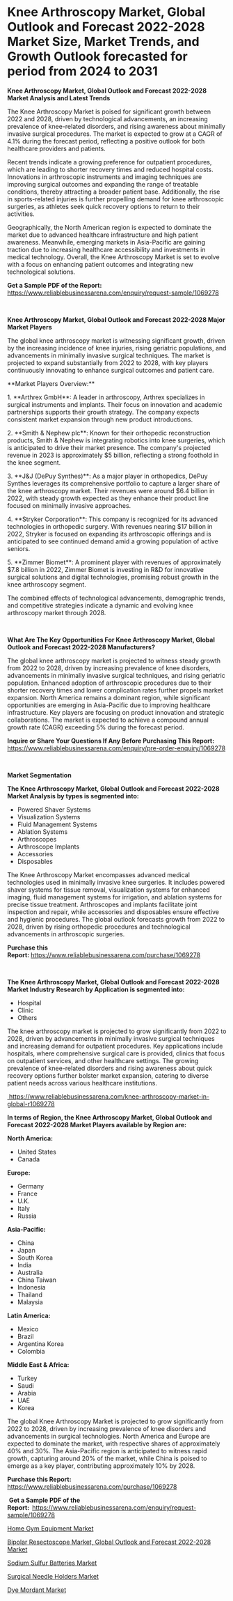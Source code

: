 <p><h1>Knee Arthroscopy Market, Global Outlook and Forecast 2022-2028 Market Size, Market Trends, and Growth Outlook forecasted for period from 2024 to 2031</h1></p><p><strong>Knee Arthroscopy Market, Global Outlook and Forecast 2022-2028 Market Analysis and Latest Trends</strong></p>
<p><p>The Knee Arthroscopy Market is poised for significant growth between 2022 and 2028, driven by technological advancements, an increasing prevalence of knee-related disorders, and rising awareness about minimally invasive surgical procedures. The market is expected to grow at a CAGR of 4.1% during the forecast period, reflecting a positive outlook for both healthcare providers and patients.</p><p>Recent trends indicate a growing preference for outpatient procedures, which are leading to shorter recovery times and reduced hospital costs. Innovations in arthroscopic instruments and imaging techniques are improving surgical outcomes and expanding the range of treatable conditions, thereby attracting a broader patient base. Additionally, the rise in sports-related injuries is further propelling demand for knee arthroscopic surgeries, as athletes seek quick recovery options to return to their activities.</p><p>Geographically, the North American region is expected to dominate the market due to advanced healthcare infrastructure and high patient awareness. Meanwhile, emerging markets in Asia-Pacific are gaining traction due to increasing healthcare accessibility and investments in medical technology. Overall, the Knee Arthroscopy Market is set to evolve with a focus on enhancing patient outcomes and integrating new technological solutions.</p></p>
<p><strong>Get a Sample PDF of the Report:&nbsp;</strong> <a href="https://www.reliablebusinessarena.com/enquiry/request-sample/1069278">https://www.reliablebusinessarena.com/enquiry/request-sample/1069278</a></p>
<p>&nbsp;</p>
<p><strong>Knee Arthroscopy Market, Global Outlook and Forecast 2022-2028 Major Market Players</strong></p>
<p><p>The global knee arthroscopy market is witnessing significant growth, driven by the increasing incidence of knee injuries, rising geriatric populations, and advancements in minimally invasive surgical techniques. The market is projected to expand substantially from 2022 to 2028, with key players continuously innovating to enhance surgical outcomes and patient care.</p><p>**Market Players Overview:**</p><p>1. **Arthrex GmbH**: A leader in arthroscopy, Arthrex specializes in surgical instruments and implants. Their focus on innovation and academic partnerships supports their growth strategy. The company expects consistent market expansion through new product introductions.</p><p>2. **Smith & Nephew plc**: Known for their orthopedic reconstruction products, Smith & Nephew is integrating robotics into knee surgeries, which is anticipated to drive their market presence. The company's projected revenue in 2023 is approximately $5 billion, reflecting a strong foothold in the knee segment.</p><p>3. **J&J (DePuy Synthes)**: As a major player in orthopedics, DePuy Synthes leverages its comprehensive portfolio to capture a larger share of the knee arthroscopy market. Their revenues were around $6.4 billion in 2022, with steady growth expected as they enhance their product line focused on minimally invasive approaches.</p><p>4. **Stryker Corporation**: This company is recognized for its advanced technologies in orthopedic surgery. With revenues nearing $17 billion in 2022, Stryker is focused on expanding its arthroscopic offerings and is anticipated to see continued demand amid a growing population of active seniors.</p><p>5. **Zimmer Biomet**: A prominent player with revenues of approximately $7.8 billion in 2022, Zimmer Biomet is investing in R&D for innovative surgical solutions and digital technologies, promising robust growth in the knee arthroscopy segment.</p><p>The combined effects of technological advancements, demographic trends, and competitive strategies indicate a dynamic and evolving knee arthroscopy market through 2028.</p></p>
<p>&nbsp;</p>
<p><strong>What Are The Key Opportunities For Knee Arthroscopy Market, Global Outlook and Forecast 2022-2028 Manufacturers?</strong></p>
<p><p>The global knee arthroscopy market is projected to witness steady growth from 2022 to 2028, driven by increasing prevalence of knee disorders, advancements in minimally invasive surgical techniques, and rising geriatric population. Enhanced adoption of arthroscopic procedures due to their shorter recovery times and lower complication rates further propels market expansion. North America remains a dominant region, while significant opportunities are emerging in Asia-Pacific due to improving healthcare infrastructure. Key players are focusing on product innovation and strategic collaborations. The market is expected to achieve a compound annual growth rate (CAGR) exceeding 5% during the forecast period.</p></p>
<p><strong>Inquire or Share Your Questions If Any Before Purchasing This Report:</strong> <a href="https://www.reliablebusinessarena.com/enquiry/pre-order-enquiry/1069278">https://www.reliablebusinessarena.com/enquiry/pre-order-enquiry/1069278</a></p>
<p>&nbsp;</p>
<p><strong>Market Segmentation</strong></p>
<p><strong>The Knee Arthroscopy Market, Global Outlook and Forecast 2022-2028 Market Analysis by types is segmented into:</strong></p>
<p><ul><li>Powered Shaver Systems</li><li>Visualization Systems</li><li>Fluid Management Systems</li><li>Ablation Systems</li><li>Arthroscopes</li><li>Arthroscope Implants</li><li>Accessories</li><li>Disposables</li></ul></p>
<p><p>The Knee Arthroscopy Market encompasses advanced medical technologies used in minimally invasive knee surgeries. It includes powered shaver systems for tissue removal, visualization systems for enhanced imaging, fluid management systems for irrigation, and ablation systems for precise tissue treatment. Arthroscopes and implants facilitate joint inspection and repair, while accessories and disposables ensure effective and hygienic procedures. The global outlook forecasts growth from 2022 to 2028, driven by rising orthopedic procedures and technological advancements in arthroscopic surgeries.</p></p>
<p><strong>Purchase this Report:&nbsp;</strong><a href="https://www.reliablebusinessarena.com/purchase/1069278">https://www.reliablebusinessarena.com/purchase/1069278</a></p>
<p>&nbsp;</p>
<p><strong>The Knee Arthroscopy Market, Global Outlook and Forecast 2022-2028 Market Industry Research by Application is segmented into:</strong></p>
<p><ul><li>Hospital</li><li>Clinic</li><li>Others</li></ul></p>
<p><p>The knee arthroscopy market is projected to grow significantly from 2022 to 2028, driven by advancements in minimally invasive surgical techniques and increasing demand for outpatient procedures. Key applications include hospitals, where comprehensive surgical care is provided, clinics that focus on outpatient services, and other healthcare settings. The growing prevalence of knee-related disorders and rising awareness about quick recovery options further bolster market expansion, catering to diverse patient needs across various healthcare institutions.</p></p>
<p><a href="https://www.reliablebusinessarena.com/knee-arthroscopy-market-in-global-r1069278">&nbsp;https://www.reliablebusinessarena.com/knee-arthroscopy-market-in-global-r1069278</a></p>
<p><strong>In terms of Region, the Knee Arthroscopy Market, Global Outlook and Forecast 2022-2028 Market Players available by Region are:</strong></p>
<p>
    <p> <strong> North America: </strong>
        <ul>
            <li>United States</li>
            <li>Canada</li>
        </ul>
        </p> 
    <p> <strong> Europe: </strong>
        <ul>
            <li>Germany</li>
            <li>France</li>
            <li>U.K.</li>
            <li>Italy</li>
            <li>Russia</li>
        </ul>
        </p> 
    <p> <strong> Asia-Pacific: </strong>
        <ul>
            <li>China</li>
            <li>Japan</li>
            <li>South Korea</li>
            <li>India</li>
            <li>Australia</li>
            <li>China Taiwan</li>
            <li>Indonesia</li>
            <li>Thailand</li>
            <li>Malaysia</li>
        </ul>
        </p> 
    <p> <strong> Latin America: </strong>
        <ul>
            <li>Mexico</li>
            <li>Brazil</li>
            <li>Argentina Korea</li>
            <li>Colombia</li>
        </ul>
        </p> 
    <p> <strong> Middle East & Africa: </strong>
        <ul>
            <li>Turkey</li>
            <li>Saudi</li>
            <li>Arabia</li>
            <li>UAE</li>
            <li>Korea</li>
        </ul>
    </p>
    </p>
<p><p>The global Knee Arthroscopy Market is projected to grow significantly from 2022 to 2028, driven by increasing prevalence of knee disorders and advancements in surgical technologies. North America and Europe are expected to dominate the market, with respective shares of approximately 40% and 30%. The Asia-Pacific region is anticipated to witness rapid growth, capturing around 20% of the market, while China is poised to emerge as a key player, contributing approximately 10% by 2028.</p></p>
<p><strong>Purchase this Report: </strong><a href="https://www.reliablebusinessarena.com/purchase/1069278">https://www.reliablebusinessarena.com/purchase/1069278</a></p>
<p>&nbsp;<strong>Get a Sample PDF of the Report:&nbsp;&nbsp;</strong><a href="https://www.reliablebusinessarena.com/enquiry/request-sample/1069278">https://www.reliablebusinessarena.com/enquiry/request-sample/1069278</a></p>
<p><strong></strong></p>
<p><p><a href="https://medium.com/@warren.edmunds45645/the-home-gym-equipment-market-has-grown-significantly-as-a-result-of-several-important-causes-a05a4eb9b215">Home Gym Equipment Market</a></p><p><a href="https://github.com/luckyshygirl/Market-Research-Report-List-6/blob/main/bipolar-resectoscope-market-global-outlook-and-forecast-2022-2028-market.md">Bipolar Resectoscope Market, Global Outlook and Forecast 2022-2028 Market</a></p><p><a href="https://www.linkedin.com/pulse/deep-dive-sodium-sulfur-batteries-market-itstrends-segmentation-p2xae?trackingId=J29%2FxtD7TpK3CQ%2FB8Etf6Q%3D%3D">Sodium Sulfur Batteries Market</a></p><p><a href="https://www.linkedin.com/pulse/how-surgical-needle-holders-market-evolved-key-trends-regional-ll6qe?trackingId=cLsjWkm%2BQu6bvLV6j3ChYg%3D%3D">Surgical Needle Holders Market</a></p><p><a href="https://issuu.com/reportprime-2/docs/dye-mordant-market-size-2030.pptx_72044243074288">Dye Mordant Market</a></p></p>